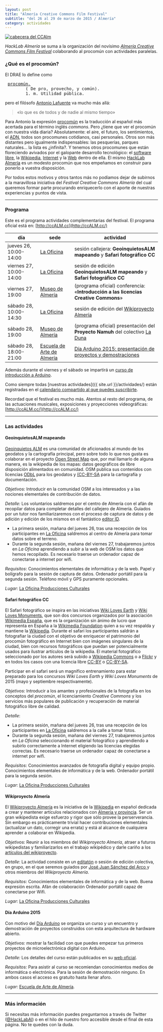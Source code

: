 ```yaml
---
layout: post
title: "Almería Creative Commons Film Festival"
subtitle: "del 26 al 29 de marzo de 2015 / Almería"
category: actividades
---
```



<a href="http://ccALM.cc/"><img alt="cabecera del CCAlm" class="center" src="{{ site.url }}/recursos/2015-03-26/cabecera.jpg" /></a>

_HackLab Almería_ se suma a la organización del novísimo [*Almería Creative Commons Film Festival*][1] colaborando al procomún con actividades paralelas.

[1]: http://www.ccALM.cc/

### ¿Qué es el procomún?

El DRAE lo define como
<pre>
 <a href="http://lema.rae.es/drae/?val=procom%C3%BAn">procomún.</a>
        ( De pro, provecho, y común).
        1. m. Utilidad pública.
</pre>


pero el filósofo [Antonio Lafuente][3] va mucho más allá:

>    «lo que es de todos y de nadie al mismo tiempo»

[3]: https://es.wikipedia.org/wiki/Antonio_Lafuente

Para Antonio la expresión [procomún](https://es.wikipedia.org/w/index.php?title=Procomún) es la traducción al español más acertada para el término inglés *commons*. Pero ¿tiene que ver el procomún con nuestra vida diaria? Absolutamente: el aire, el futuro, los sentimientos, el [ADN](https://es.wikipedia.org/w/index.php?title=ADN), todos son procomunes cotidianos, casi personales. Otros son más distantes pero igualmente indispensables: las pesquerías, parques naturales... la lista es ¿infinita?. Y tenemos otros procomunes que están floreciendo avivados por el galopante desarrollo tecnológico: el [software libre](https://es.wikipedia.org/wiki/Software_libre), la [Wikipedia](http://es.wikipedia.org), [Internet](https://es.wikipedia.org/wiki/Internet) y la [Web](https://es.wikipedia.org/wiki/World_Wide_Web) dentro de ella. El mismo [HackLab Almería](http://hacklabalmeria.net) es un modesto procomún que nos empeñamos en construir para ponerlo a vuestra disposición.

Por todos estos motivos y otros tantos más no podíamos dejar de subirnos a la maravillosa iniciativa del _Festival Creative Commons Almería_ del cual queremos formar parte procurando enriquecerlo con el aporte de nuestras experiencias y puntos de vista.


---

### Programa

Este es el programa actividades complementarias del festival. El programa oficial está en: [http://ccALM.cc](http://ccALM.cc/)

| día | sede | actividad |
|---|----|---|
| jueves 26, 10:00-14:00 | [La Oficina][2] | sesión callejera: __GeoinquietosALM mapeando__ y **Safari fotográfico CC**
| viernes 27, 10:00-14:00  | [La Oficina][2] | sesión de edición **GeoinquietosALM mapeando** y **Safari fotográfico CC**
| viernes 27, 19:00  | [Museo de Almería][6] | (programa oficial) conferencia: «**Introducción a las licencias Creative Commons**»
| sábado 28, 10:00-14:30  | [La Oficina][2] |  sesión de edición del [Wikiproyecto Almería](http://es.wikipedia.org/wiki/Wikiproyecto:Almer%C3%ADa)
| sábado 28, 19:00  | [Museo de Almería][6] | (programa oficial) presentación del **Proyecto Namuh** del colectivo [La Duna][5]
| sábado 28, 18:00-21:00  | [Escuela de Arte de Almería][4] | [Día Arduino 2015:  presentación de proyectos y demostraciones](http://hacklabalmeria.net/actividades/2015/03/27/arduino-day.html)

[2]: http://www.openstreetmap.org/node/2389372700
[4]: http://www.openstreetmap.org/way/159010347
[6]: http://www.openstreetmap.org/node/1568048883


Además durante el viernes y el sábado se impartirá un [curso de introducción a Arduino](http://hacklabalmeria.net/actividades/2015/03/27/arduino-day.html).

Como siempre todas [nuestras actividades]({{ site.url }}/actividades/) están registradas en el [calendario compartido al que puedes suscribirte](http://bit.ly/calendario-HackLabAl).

Recordad que el festival es mucho más. Atentos al resto del programa, de las actuaciones musicales, exposiciones y proyecciones videográficas: [http://ccALM.cc/](http://ccALM.cc/)

---


### Las actividades

#### GeoinquietosALM mapeando 
 [Geoinquietos ALM](http://twitter.com/geoinquietosALM) es una comunidad de aficionados al mundo de los geodatos y la cartografía principal, pero sobre todo lo que nos gusta es colaborar en el proyecto [Open Street Map](http://www.openstreetmap.org/) que, por mal llamarlo de alguna manera, es la wikipedia de los mapas: datos geográficos de libre disposición alimentados en comunidad.  OSM publica sus contenidos con licencias [ODbL](http://opendatacommons.org/licenses/odbl/) para los geodatos y [(CC-BY-SA](http://creativecommons.org/licenses/by-sa/2.0/) para la cartografía y documentación.
 
 _Objetivos:_ Introducir en la comunidad OSM a los interesados y a las nociones elementales de contribución de datos.
 
_Detalle:_  Los voluntarios saldremos por el centro de Almería con el afán de recopilar datos para completar detalles del callejero de Almería. Guiados por un tutor nos familiarizaremos con el proceso de captura de datos y de adición y edición de los mismos en el fantástico [editor ID](http://ideditor.com/). 

 * La primera sesión, mañana del jueves 26, tras una recepción de los participantes en [La Oficina][2]  saldremos al centro de Almería para tomar datos sobre el terreno.
 * Durante la segunda sesión, mañana del viernes 27, trabajaremos juntos en _La Oficina_ aprendiendo a subir a la web de OSM los datos que hemos recopilado. Es necesario traerse un ordenador capaz de conectarse a internet por wifi.
  
 _Requisitos_: Conocimientos elementales de informática y de la web. Papel y bolígrafo para la sesión de captura de datos. Ordenador portátil para la segunda sesión. Teléfono móvil y GPS puramente opcionales.
  
 _Lugar:_  [La Oficina Producciones Culturales][2]  
 
#### Safari fotográfico CC
El Safari fotográfico se inspira en las iniciativas [Wiki Loves Earth](http://www.wikilovesearth.es/) y [Wiki Loves Monuments](http://www.wikilovesearth.es/es/Wiki_Loves_Monuments), que son dos concursos organizados por la asociación [Wikimedia España](http://wikimedia.es), que es la organización sin ánimo de lucro que representa en España a la [Wikimedia Foundation](http://wikimediafoundation.org/wiki/Home) quien a su vez respalda y mantiene la [Wikipedia](http://es.wikipedia.org/wiki/Wikipedia). Durante el safari los participantes saldrán a fotografiar la ciudad con el objetivo de enriquecer el patrimonio del procomún fotográfico en Internet bien con imágenes singulares de la ciudad, bien con recursos fotográficos que puedan ser potencialmente usados para ilustrar artículos de la wikipedia. El material fotográfico seleccionado por los autores será subido a [Wikipedia Commons](https://commons.wikimedia.org/wiki/Main_Page) o a [Flickr](http://flickr.com) y en todos los casos con una licencia libre [CC-BY](http://creativecommons.org/licenses/by/4.0/) o [CC-BY-SA](http://creativecommons.org/licenses/by-sa/4.0/).

Participar en el safari será un magnífico entrenamiento para estar preparado para los concursos _Wiki Loves Earth_ y _Wiki Loves Monuments_ de 2015 (mayo y septiembre respectivamente).

 _Objetivos:_ Introducir a los amantes y profesionales de la fotografía en los conceptos del _procomún_, el licenciamiento _Creative Commons_ y los servicios más populares de publicación y recuperación de material fotográfico libre de calidad.
 
 _Detalle_: 

 * La primera sesión, mañana del jueves 26, tras una recepción de los participantes en [La Oficina][2]  saldremos a la calle a tomar fotos.
 * Durante la segunda sesión, mañana del viernes 27, trabajaremos juntos en _La Oficina_ seleccionando el material fotográfico y aprendiendo a subirlo correctamente a Internet eligiendo las licencias elegidas correctas. Es necesario traerse un ordenador capaz de conectarse a internet por wifi.

 _Requisitos_: Conocimientos avanzados de fotografía digital y equipo propio. Conocimientos elementales de informática y de la web. Ordenador portátil para la segunda sesión. 
  
 _Lugar:_  [La Oficina Producciones Culturales][2]  
 
####  Wikiproyecto Almería 

El   [Wikiproyecto Almería](http://es.wikipedia.org/wiki/Wikiproyecto:Almer%C3%ADa) es la iniciativa de la [Wikipedia](https://es.wikipedia.org/wiki/Wikipedia) en español dedicada a crear y mantener artículos relacionados con [Almería y provincia](https://es.wikipedia.org/wiki/Categor%C3%ADa:Wikiproyecto:Almer%C3%ADa/Art%C3%ADculos). Ser un gran wikipedista exige esfuerzo y rigor que sólo provee la perserverancia. Sin embargo es prácticamente trivial hacer contribuciones elementales (actualizar un dato, corregir una errata) y está al alcance de cualquiera aprender a colaborar en Wikipedia.


 _Objetivos:_  Reunir a los miembros del _Wikiproyecto Almería_, atraer a futuros wikipedistas y familiarizarlos en el trabajo wikipédico y darle cariño a los [artículos del wikiproyecto](https://es.wikipedia.org/wiki/Categor%C3%ADa:Wikiproyecto:Almer%C3%ADa/Art%C3%ADculos).
 
 
 _Detalle_: La actividad consiste en un [editatón](https://es.wikipedia.org/wiki/Wikipedia:Editat%C3%B3n) o sesión de edición colectiva, en grupo, en el que seremos guiados por [José Juan Sánchez del Arco ](https://es.wikipedia.org/wiki/Usuario:Schumi4ever) y otros miembros del _Wikiproyecto Almería_.

 _Requisitos_: Conocimientos elementales de informática y de la web. Buena expresión escrita. Afán de colaboración Ordenador portátil capaz de conectarse por Wifi. 
 
 _Lugar:_  [La Oficina Producciones Culturales][2]  
 
#### Día Arduino 2015

Con motivo del [Día Arduino](http://day.arduino.cc) se organiza un curso y un encuentro y demostración de proyectos construidos con esta arquitectura de hardware abierto.

_Objetivos:_ mostrar la facilidad con que puedes empezar tus primeros proyectos de microelectrónica digital con Arduino.

_Detalle:_ Los detalles del curso están publicados en su [web oficial](http://hacklabalmeria.net/actividades/2015/03/27/arduino-day.html).

_Requisitos:_ Para asistir al curso se recomiendan conocimientos medios de informática o electrónica. Para la sesión de demostración ninguno. En ambos casos el acceso es gratuito hasta llenar aforo.

_Lugar:_  [Escuela de Arte de Almería][4].
 

---

### Más información

Si necesitas más información puedes preguntarnos a través de Twitter ([@HackLabAl](http://twitter.com/hacklabal)) o en el hilo de nuestro foro accesible desde el final de esta página. No te quedes con la duda.

[5]: http://www.laduna.es
